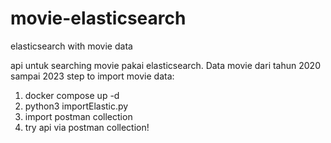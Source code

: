 # movie-elasticsearch
elasticsearch with movie data

api untuk searching movie pakai elasticsearch. Data movie dari tahun 2020 sampai 2023
step to import movie data:
1. docker compose up -d
2. python3 importElastic.py
3. import postman collection
4. try api via postman collection!

 
 
